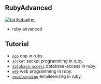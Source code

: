 ## RubyAdvanced

[![forthebadge](https://forthebadge.com/images/badges/made-with-ruby.svg)](https://forthebadge.com)

- ruby advanced

## Tutorial

- [`oop`](oop) oop in ruby.
- [`socket`](socket) socket programming in ruby.
- [`database-access`](database-access) database-access in ruby.
- [`web`](web) web programming in ruby.
- [`emailsending`](emailsending) emailsending in ruby.